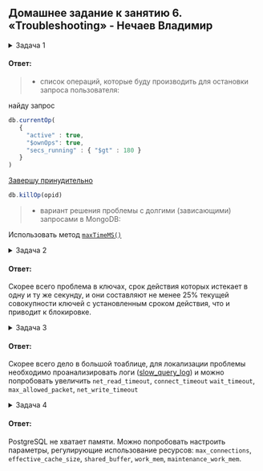 ## Домашнее задание к занятию 6. «Troubleshooting» - Нечаев Владимир

<details>
<summary>Задача 1</summary>
  
> Перед выполнением задания ознакомьтесь с документацией по [администрированию MongoDB](https://docs.mongodb.com/manual/administration/).
>
> Пользователь (разработчик) написал в канал поддержки, что у него уже 3 минуты происходит CRUD-операция в MongoDB и её 
> нужно прервать. 
>
> Вы как инженер поддержки решили произвести эту операцию:
>
> - напишите список операций, которые вы будете производить для остановки запроса пользователя;
> - предложите вариант решения проблемы с долгими (зависающими) запросами в MongoDB.
  
  </details>

#### Ответ:

> - список операций, которые буду производить для остановки запроса пользователя:

найду запрос

```js
db.currentOp(
   {
     "active" : true,
     "$ownOps": true,
     "secs_running" : { "$gt" : 180 }
   }
)
```
[Завершу принудительно](https://docs.mongodb.com/manual/tutorial/terminate-running-operations/#killop)
   ```js
   db.killOp(opid)
   ```
> - вариант решения проблемы с долгими (зависающими) запросами в MongoDB:
   
   Использовать метод [`maxTimeMS()`](https://docs.mongodb.com/manual/tutorial/terminate-running-operations/#maxtimems)
   
 <details>
<summary>Задача 2</summary>
  
> Вы запустили инстанс Redis для использования совместно с сервисом, который использует механизм TTL. 
> Причём отношение количества записанных key-value-значений к количеству истёкших значений есть величина постоянная и
> увеличивается пропорционально количеству реплик сервиса. 
>
> При масштабировании сервиса до N реплик вы увидели, что:
>
> - сначала происходит рост отношения записанных значений к истекшим,
> - Redis блокирует операции записи.
>
> Как вы думаете, в чём может быть проблема?
  
  </details>

#### Ответ:

Скорее всего проблема в ключах, срок действия которых истекает в одну и ту же секунду, и они составляют не менее 25% текущей совокупности ключей 
с установленным сроком действия, что и приводит к блокировке.

<details>
<summary>Задача 3</summary>
  
> Вы подняли базу данных MySQL для использования в гис-системе. При росте количества записей в таблицах базы
> пользователи начали жаловаться на ошибки вида:
> ```python
> InterfaceError: (InterfaceError) 2013: Lost connection to MySQL server during query u'SELECT..... '
> ```
>
> Как вы думаете, почему это начало происходить и как локализовать проблему?
>
> Какие пути решения этой проблемы вы можете предложить?
  
  </details>

#### Ответ:

Скорее всего дело в большой тоаблице, для локализации проблемы необходимо проанализировать логи 
([slow_query_log](https://dev.mysql.com/_doc_/refman/8.0/en/server-system-variables.html#sysvar_slow_query_log))
и можно попробовать увеличить `net_read_timeout`, `connect_timeout` `wait_timeout`, `max_allowed_packet`, `net_write_timeout` 

<details>
<summary>Задача 4</summary>

> Вы решили перевести гис-систему из задачи 3 на PostgreSQL, так как прочитали в документации, что эта СУБД работает с 
> большим объёмом данных лучше, чем MySQL.
>
> После запуска пользователи начали жаловаться, что СУБД время от времени становится недоступной. В dmesg вы видите, что:
>
> `postmaster invoked oom-killer`
>
> Как вы думаете, что происходит?
>
> Как бы вы решили эту проблему?
  
</details>

#### Ответ:

PostgreSQL не хватает памяти. Можно попробовать настроить параметры, регулирующие использование ресурсов:
`max_connections`, `effective_cache_size`, `shared_buffer`, `work_mem`, `maintenance_work_mem`.
